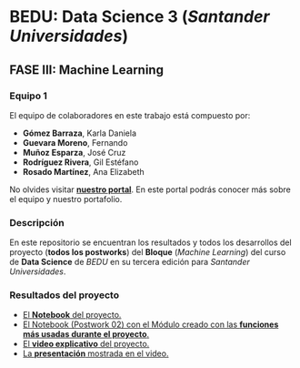 # BEDU: Data Science 3 (_Santander Universidades_)
## FASE III: Machine Learning



### Equipo 1
El equipo de colaboradores en este trabajo está compuesto por:
- __Gómez Barraza__, Karla Daniela
- __Guevara Moreno__, Fernando
- __Muñoz Esparza__, José Cruz
- __Rodríguez Rivera__, Gil Estéfano
- __Rosado Martínez__, Ana Elizabeth

No olvides visitar [__nuestro portal__](https://daffodil-breakfast-102.notion.site/Team-One-Data-Science-7b996938aef74be3807dd74db179514f). En este portal podrás conocer más sobre el equipo y nuestro portafolio.

### Descripción
En este repositorio se encuentran los resultados y todos los desarrollos del proyecto (__todos los postworks__) del __Bloque__ (_Machine Learning_) del curso de __Data Science__ de _BEDU_ en su tercera edición para _Santander Universidades_.

### Resultados del proyecto
- [El __Notebook__ del proyecto.](https://colab.research.google.com/drive/1LoQYDPhfJ2RMjfGpVaomx56cj1cNw-Q9?usp=sharing)
- [El   Notebook (Postwork 02) con el Módulo creado con las __funciones más usadas durante el proyecto__.](https://colab.research.google.com/drive/1lvk9P-tE73ORJYZCYEC8zCSAPq1KpcVv#scrollTo=wfxXRPatCOw7)
- [El __video explicativo__ del proyecto.](https://youtu.be/WXlCSmBkD6s)
- [La __presentación__ mostrada en el video.](Bedu_ML_Diapositivas_Video.pdf)

